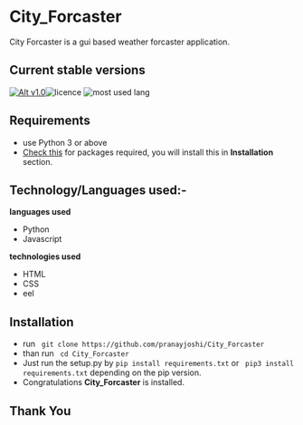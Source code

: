 # City_Forcaster
City Forcaster is a gui based weather forcaster application.

## Current stable versions
[![Alt v1.0](https://img.shields.io/badge/release--1.0-ok-green.svg)](https://github.com/pranayjoshi/City_Forcaster/releases/tag/1.0)![licence](https://img.shields.io/github/license/mashape/apistatus.svg)  ![most used lang](https://img.shields.io/github/languages/count/badges/shields.svg)

## Requirements
* use Python 3 or above
* [Check this](https://github.com/pranayjoshi/City_Forcaster/blob/master/requirements.txt) for packages required, you will install this in **Installation** section.

## Technology/Languages used:-

**languages used**

* Python
* Javascript

**technologies used**

* HTML
* CSS
* eel

## Installation
* run ``` git clone https://github.com/pranayjoshi/City_Forcaster```
* than run ``` cd City_Forcaster```
* Just run the setup.py by ``` pip install requirements.txt ``` or ``` pip3 install requirements.txt``` depending on the pip version.
* Congratulations **City_Forcaster** is installed.
## Thank You
